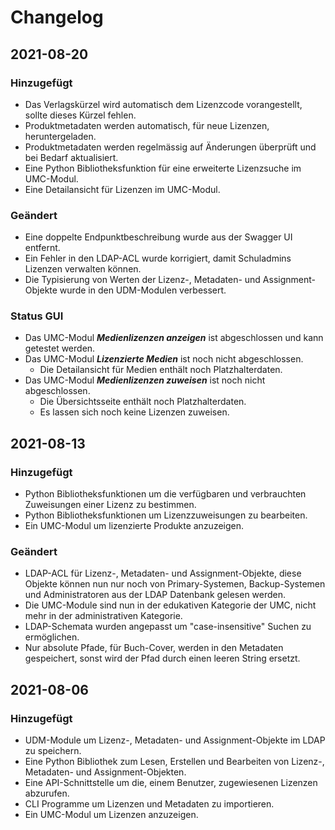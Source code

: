 # Changelog

## 2021-08-20

### Hinzugefügt
- Das Verlagskürzel wird automatisch dem Lizenzcode vorangestellt, sollte dieses Kürzel fehlen.
- Produktmetadaten werden automatisch, für neue Lizenzen, heruntergeladen.
- Produktmetadaten werden regelmässig auf Änderungen überprüft und bei Bedarf aktualisiert.
- Eine Python Bibliotheksfunktion für eine erweiterte Lizenzsuche im UMC-Modul.
- Eine Detailansicht für Lizenzen im UMC-Modul.

### Geändert
- Eine doppelte Endpunktbeschreibung wurde aus der Swagger UI entfernt.
- Ein Fehler in den LDAP-ACL wurde korrigiert, damit Schuladmins Lizenzen verwalten können.
- Die Typisierung von Werten der Lizenz-, Metadaten- und Assignment-Objekte wurde in den UDM-Modulen verbessert.

### Status GUI
- Das UMC-Modul ***Medienlizenzen anzeigen*** ist abgeschlossen und kann getestet werden.
- Das UMC-Modul ***Lizenzierte Medien*** ist noch nicht abgeschlossen.
  - Die Detailansicht für Medien enthält noch Platzhalterdaten.
- Das UMC-Modul ***Medienlizenzen zuweisen*** ist noch nicht abgeschlossen.
  - Die Übersichtsseite enthält noch Platzhalterdaten.
  - Es lassen sich noch keine Lizenzen zuweisen.

## 2021-08-13

### Hinzugefügt

- Python Bibliotheksfunktionen um die verfügbaren und verbrauchten Zuweisungen einer Lizenz zu bestimmen.
- Python Bibliotheksfunktionen um Lizenzzuweisungen zu bearbeiten.
- Ein UMC-Modul um lizenzierte Produkte anzuzeigen.

### Geändert

- LDAP-ACL für Lizenz-, Metadaten- und Assignment-Objekte, diese Objekte können nun nur noch von Primary-Systemen, Backup-Systemen und Administratoren aus der LDAP Datenbank gelesen werden.
- Die UMC-Module sind nun in der edukativen Kategorie der UMC, nicht mehr in der administrativen Kategorie.
- LDAP-Schemata wurden angepasst um "case-insensitive" Suchen zu ermöglichen.
- Nur absolute Pfade, für Buch-Cover, werden in den Metadaten gespeichert, sonst wird der Pfad durch einen leeren String ersetzt.

## 2021-08-06

### Hinzugefügt

- UDM-Module um Lizenz-, Metadaten- und Assignment-Objekte im LDAP zu speichern.
- Eine Python Bibliothek zum Lesen, Erstellen und Bearbeiten von  Lizenz-, Metadaten- und Assignment-Objekten.
- Eine API-Schnittstelle um die, einem Benutzer, zugewiesenen Lizenzen abzurufen.
- CLI Programme um Lizenzen und Metadaten zu importieren.
- Ein UMC-Modul um Lizenzen anzuzeigen.
